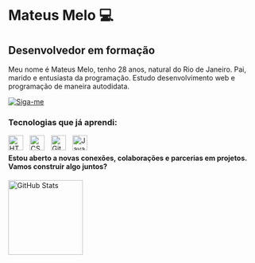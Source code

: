 # Mateus Melo 💻
## **Desenvolvedor em formação**

Meu nome é Mateus Melo, tenho 28 anos, natural do Rio de Janeiro. Pai, marido e entusiasta da programação. Estudo desenvolvimento web e programação de maneira autodidata.  

<a href="https://github.com/mateusgdmelo?tab=followers">
  <img 
      title="Siga-me"
      src="https://custom-icon-badges.demolab.com/github/followers/mateusgdmelo?color=236ad3&labelColor=1155ba&style=for-the-badge&logo=person-add&label=follow&logoColor=white" 
      alt="Siga-me"
  >
</a>

### Tecnologias que já aprendi:

<img 
  align="left"
  alt="HTML"
  title="HTML"
  width="30px"
  style="padding-right: 10px;"
  src="https://cdn.jsdelivr.net/gh/devicons/devicon@latest/icons/html5/html5-original.svg"/>
<img
  align="left"
  alt="CSS"
  title="CSS"
  width="30px"
  style="padding-right: 10px;"
  src="https://cdn.jsdelivr.net/gh/devicons/devicon@latest/icons/css3/css3-original.svg"/>
<img 
  align="left"
  alt="Git"
  title="Git"
  width="30px"
  style="padding-right: 10px;"
  src="https://cdn.jsdelivr.net/gh/devicons/devicon@latest/icons/git/git-original.svg"/>
  <img 
  align="left"
  alt="JavaScript"
  title="JavaScript"
  width="30px"
  style="padding-right: 10px;"
  src="https://cdn.jsdelivr.net/gh/devicons/devicon@latest/icons/javascript/javascript-original.svg"/>
<br>

#### Estou aberto a novas conexões, colaborações e parcerias em projetos. Vamos construir algo juntos?
<img 
  align="center"
  alt="GitHub Stats"
  height="150"
  style="padding-right: 10px;"
  src="https://github-readme-stats.vercel.app/api/top-langs/?username=mateusgdmelo&theme=tokyonight&layout=compact&custom_title=Tecnologias&langs_count=7"
/>
